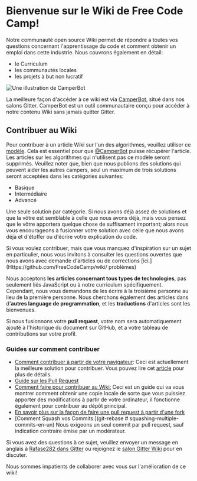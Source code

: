 # Bienvenue sur le Wiki de Free Code Camp!
Notre communauté open source Wiki permet de répondre a toutes vos questions concernant l'apprentissage du code et comment obtenir un emploi dans cette industrie. Nous couvrons également en détail:
- le Curriculum
- les communautés locales
- les projets à but non lucratif

![Une illustration de CamperBot](http://i.imgur.com/gyJwzkx.png)

La meilleure façon d'accéder à ce wiki est via [CamperBot](camperbot), situé dans nos salons Gitter. CamperBot est un outil communautaire conçu pour accéder à notre contenu Wiki sans jamais quitter Gitter.

## Contribuer au Wiki
Pour contribuer à un article Wiki sur l'un des algorithmes, veuillez utiliser ce [modèle](Algorithme-Wiki-Template). Cela est essentiel pour que [@CamperBot](https://github.com/camperbot) puisse récupérer l'article. Les articles sur les algorithmes qui n'utilisent pas ce modèle seront supprimés. Veuillez noter que, bien que nous publions des solutions qui peuvent aider les autres campers, seul un maximum de trois solutions seront acceptées dans les catégories suivantes:
- Basique
- Intermédiaire
- Advancé

Une seule solution par catégorie. Si nous avons déjà assez de solutions et que la vôtre est semblable à celle que nous avons déjà, mais vous pensez que le vôtre apportera quelque chose de suffisament important; alors nous vous encourageons à fusionner votre solution avec celle que nous avons déjà et d'étoffer ou d'écrire votre explication du code.

Si vous voulez contribuer, mais que vous manquez d'inspiration sur un sujet en particulier, nous vous invitons à consulter les questions ouvertes que nous avons avec demande d'articles ou de corrections [ici.](Https://github.com/FreeCodeCamp/wiki/ problèmes)

Nous acceptons **les articles concernant tous types de technologies**, pas seulement liés JavaScript ou à notre curriculum spécifiquement. Cependant, nous vous demandons de les écrire à la troisième personne au lieu de la première personne. Nous cherchons également des articles dans d'**autres language de programmation**, et les **traductions** d'articles sont les bienvenues.

Si nous fusionnons votre **pull request**, votre nom sera automatiquement ajouté à l'historique du document sur GitHub, et a votre tableau de contributions sur votre profil.

### Guides sur comment contribuer
- [Comment contribuer à partir de votre navigateur](Wiki-Guide-Online-Contribution): Ceci est actuellement la meilleure solution pour contribuer. Vous pouvez lire cet [article](https://medium.freecodecamp.com/how-to-land-your-first-open-source-contribution-from-your-browser-in-15-minutes-756d9bbf81ad) pour plus de détails.
- [Guide sur les Pull Request](PULL_REQUEST_TEMPLATE)
- [Comment faire pour contribuer au Wiki:](Wiki-Contribute-Local-GUI) Ceci est un guide qui va vous montrer comment obtenir une copie locale de sorte que vous puissiez apporter des modifications à partir de votre ordinateur, il fonctionne également pour contribuer au dépôt principal.
- [En savoir plus sur la façon de faire une pull request à partir d'une fork](Pull-Request-Contribute)
- [Comment Squash vos Commits:](git-rebase # squashing-multiple-commits-en-un) Nous exigeons un seul commit par pull request, sauf indication contraire émise par un modérateur.

Si vous avez des questions à ce sujet, veuillez envoyer un message en anglais à [Rafase282 dans Gitter](https://gitter.im/Rafase282) ou rejoignez le [salon Gitter Wiki](Https://gitter.im/FreeCodeCamp/Wiki) pour en discuter.

Nous sommes impatients de collaborer avec vous sur l'amélioration de ce wiki!
